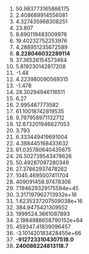 1. 50.983773165866175
2. 2.408689914556081
3. 4.327435968308251
4. 23.807
5. 8.690119483009976
6. 19.40232752253976
7. 4.288951235672589
8. **8.228046032289114**
9. 37.36526154573464
10. 5.819230142817208
11. -1.48
12. 4.223980090569315
13. -1.478
14. 28.30294946116511
15. 6.27
16. 2.995487773582
17. 61.10018742819535
18. 9.797958971132712
19. 12.673201946627053
20. 3.793
21. 6.333449419691004
22. 4.388445168433632
23. 61.035780640435675
24. 26.502739543478626
25. 50.49287097280349
26. 27.37862937478262
27. 1045.4695007411704
28. 409091458.97478306
29. 7.194629329175594e+45
30. 3.317197962713932e+18
31. 1.6235337207509038e+16
32. 384.9475421309552
33. 1999524.3661087893
34. 2.1984988658790152e+64
35. 459347.41839096457
36. -3.101420183428455e+66
37. **-9127233104307518.0**
38. **240086224813118.7**

